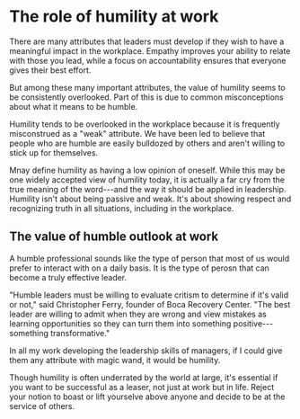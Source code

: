 # The role of humility at work

There are many attributes that leaders must develop if they wish to have a meaningful impact in the workplace. Empathy improves your ability to relate with those you lead, while a focus on accountability ensures that everyone gives their best effort.

But among these many important attributes, the value of humility seems to be consistently overlooked. Part of this is due to common misconceptions about what it means to be humble.

Humility tends to be overlooked in the workplace because it is frequently misconstrued as a "weak" attribute. We have been led to believe that people who are humble are easily bulldozed by others and aren't willing to stick up for themselves.

Mnay define humility as having a low opinion of oneself. While this may be one widely accepted view of humility today, it is actually a far cry from the true meaning of the word---and the way it should be applied in leadership. Humility isn't about being passive and weak. It's about showing respect and recognizing truth in all situations, including in the workplace.


## The value of humble outlook at work

A humble professional sounds like the type of person that most of us would prefer to interact with on a daily basis. It is the type of perosn that can become a truly effective leader.

"Humble leaders must be willing to evaluate critism to determine if it's valid or not," said Christopher Ferry, founder of Boca Recovery Center. "The best leader are willing to admit when they are wrong and view mistakes as learning opportunities so they can turn them into something positive---something transformative."

In all my work developing the leadership skills of managers, if I could give them any attribute with magic wand, it would be humility. 

Though humility is often underrated by the world at large, it's essential if you want to be successful as a leaser, not just at work but in life. Reject your notion to boast or lift yourselve above anyone and decide to be at the service of others.
